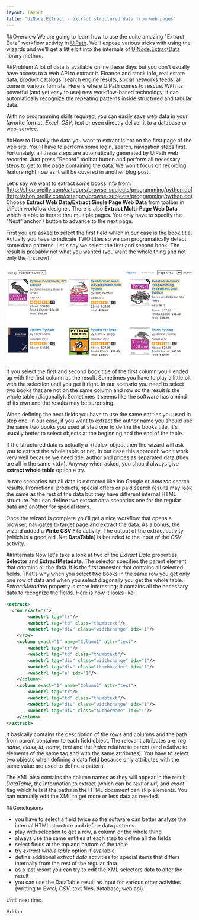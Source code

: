 ```yaml
---
layout: layout
title: "UiNode.Extract - extract structured data from web pages"
---
```

##Overview
We are going to learn how to use the quite amazing "Extract Data" workflow activity in [UiPath]([http://www.uipath.com/).
We'll expose various tricks with using the wizards and we'll get a little bit into the internals of [UiNode.ExtractData](https://github.com/Deskover/UiPath/wiki/Uinode#wiki-ExtractData) library method.


##Problem
A lot of data is available online these days but you don't usually have access to a web API to extract it.
Finance and stock info, real estate data, product catalogs, search engine results, social networks feeds, all come in various formats.
Here is where UiPath comes to rescue. With its powerful (and yet easy to use) new workflow-based technology, it can automatically recognize the repeating patterns inside structured and tabular data.

With no programming skills required, you can easily save web data in your favorite format: *Excel*, *CSV*, text or even directly deliver it to a database or web-service.

##How to
Usually the data you want to extract is not on the first page of the web site. You'll have to perform some login, search, navigation steps first.
Fortunately, all these steps are automatically generated by UiPath web recorder. Just press "Record" toolbar button and perform all necessary steps to get to the page containing the data.
We won't focus on recording feature right now as it will be covered in another blog post.

Let's say we want to extract some books info from: [http://shop.oreilly.com/category/browse-subjects/programming/python.do](http://shop.oreilly.com/category/browse-subjects/programming/python.do)
Choose **Extract Web Data/Extract Single Page Web Data** from toolbar in UiPath workflow designer.
There is also **Extract Multi-Page Web Data** which is able to iterate thru multiple pages.
You only have to specify the "Next" anchor / button to advance to the next page.

First you are asked to select the first field which in our case is the book title.
Actually you have to indicate TWO titles so we can programatically detect some data patterns.
Let's say we select the first and second book. The result is probably not what you wanted (you want the whole thing and not only the first row).

!["Extract Web Data"](/img/blog/extractdata1.png)

If you select the first and second book title of the first column you'll ended up with the first column as the result.
Sometimes you have to play a little bit with the selection until you get it right. In our scenario you need to select two books that are not on the same column and row so the result is the whole table (diagonally).
Sometimes it seems like the software has a mind of its own and the results may be surprising.

When defining the next fields you have to use the same entities you used in step one. In our case, if you want to extract the author name you should use the same two books you used at step one to define the books title.
It's usually better to select objects at the beginning and the end of the table.

If the structured data is actually a &lt;table&gt; object then the wizard will ask you to extract the whole table or not. In our case this approach won't work very well because we need title, author and prices as separated data (they are all in the same &lt;td&gt;).
Anyway when asked, you should always give **extract whole table** option a try.

In rare scenarios not all data is extracted like inn *Google* or *Amazon* search results.
Promotional products, special offers or paid search results may look the same as the rest of the data but they have different internal HTML structure.
You can define two extract data scenarios one for the regular data and another for special items.

Once the wizard is complete you'll get a nice workflow that opens a browser, navigates to target page and extract the data.
As a bonus, the wizard added a **Write CSV File** activity. The output of the extract activity (which is a good old .Net **DataTable**) is bounded to the input of the *CSV* activity.

##Internals
Now let's take a look at two of the *Extract Data* properties, **Selector** and **ExtractMetadata**. The selector specifies the parent element that contains all the data.
It is the first ancestor that contains all selected fields. That's why when you select two books in the same row you get only one row of data and when you select diagonally you get the whole table.
*ExtractMetadata* property is more interesting; it contains all the necessary data to recognize the fields. Here is how it looks like:

```xml
<extract>
  <row exact="1">
		<webctrl tag="tr"/>
		<webctrl tag="td" class="thumbtext"/>
		<webctrl tag="div" class="widthchange" idx="1"/>
	</row>
	<column exact="1" name="Column1" attr="text">
		<webctrl tag="tr"/>
		<webctrl tag="td" class="thumbtext"/>
		<webctrl tag="div" class="widthchange" idx="1"/>
		<webctrl tag="div" class="thumbheader" idx="1"/>
		<webctrl tag="a" idx="1"/>
	</column>
	<column exact="1" name="Column2" attr="text">
		<webctrl tag="tr"/>
		<webctrl tag="td" class="thumbtext"/>
		<webctrl tag="div" class="widthchange" idx="1"/>
		<webctrl tag="div" class="AuthorName" idx="1"/>
	</column>
</extract>
```
It basically contains the description of the rows and columns and the path from parent container to each field object.
The relevant attributes are: *tag name*, *class*, *id*, *name*, *text* and the *index* relative to parent (and relative to elements of the same tag and with the same attributes).
You have to select two objects when defining a data field because only attributes with the same value are used to define a pattern.

The XML also contains the column names as they will appear in the result *DataTable*, the information to extract (which can be *text* or *url*) and *exact* flag which tells if the paths in the HTML document can skip elements.
You can manually edit the XML to get more or less data as needed.

##Conclusions
 * you have to select a field twice so the software can better analyze the internal HTML structure and define data patterns.
 * play with selection to get a row, a column or the whole thing
 * always use the same entities at each step to define all the fields
 * select fields at the top and bottom of the table
 * try *extract whole table* option if available
 * define additional *extract data* activities for special items that differs internally from the rest of the regular data
 * as a last resort you can try to edit the XML selectors data to alter the result
 * you can use the DataTable result as input for various other activities (writting to *Excel*, *CSV*, text files, database, web api).

Until next time.

Adrian

